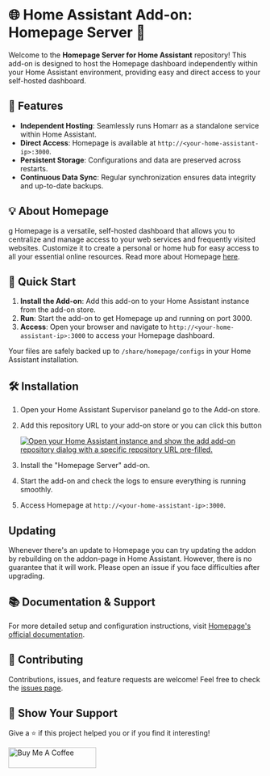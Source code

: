 # 🌐 Home Assistant Add-on: Homepage Server 🚀

Welcome to the **Homepage Server for Home Assistant** repository! This add-on is designed to host the Homepage dashboard independently within your Home Assistant environment, providing easy and direct access to your self-hosted dashboard.

## 🎉 Features

- **Independent Hosting**: Seamlessly runs Homarr as a standalone service within Home Assistant.
- **Direct Access**: Homepage is available at `http://<your-home-assistant-ip>:3000`.
- **Persistent Storage**: Configurations and data are preserved across restarts.
- **Continuous Data Sync**: Regular synchronization ensures data integrity and up-to-date backups.

## 💡 About Homepage
g
Homepage is a versatile, self-hosted dashboard that allows you to centralize and manage access to your web services and frequently visited websites. Customize it to create a personal or home hub for easy access to all your essential online resources. Read more about Homepage [here](https://gethomepage.dev/).

## 🚀 Quick Start

1. **Install the Add-on**: Add this add-on to your Home Assistant instance from the add-on store.
2. **Run**: Start the add-on to get Homepage up and running on port 3000.
3. **Access**: Open your browser and navigate to `http://<your-home-assistant-ip>:3000` to access your Homepage dashboard.

Your files are safely backed up to `/share/homepage/configs` in your Home Assistant installation. 

## 🛠 Installation

1. Open your Home Assistant Supervisor paneland go to the Add-on store.
2. Add this repository URL to your add-on store or you can click this button

    [![Open your Home Assistant instance and show the add add-on repository dialog with a specific repository URL pre-filled.](https://my.home-assistant.io/badges/supervisor_add_addon_repository.svg)](https://my.home-assistant.io/redirect/supervisor_add_addon_repository/?repository_url=https%3A%2F%2Fgithub.com%2Fdmtg%2Fha-homepage-server)

3. Install the "Homepage Server" add-on.
4. Start the add-on and check the logs to ensure everything is running smoothly.
5. Access Homepage at `http://<your-home-assistant-ip>:3000`.

## Updating

Whenever there's an update to Homepage you can try updating the addon by rebuilding on the addon-page in Home Assistant. However, there is no guarantee that it will work. Please open an issue if you face difficulties after upgrading.

## 📚 Documentation & Support

For more detailed setup and configuration instructions, visit [Homepage's official documentation](https://gethomepage.dev/docs/about).

## 🤝 Contributing

Contributions, issues, and feature requests are welcome! Feel free to check the [issues page](https://github.com/dmtg/ha-homepage-server/issues).

## 🌟 Show Your Support

Give a ⭐️ if this project helped you or if you find it interesting!

<a href="https://www.buymeacoffee.com/croome" target="_blank"><img src="https://cdn.buymeacoffee.com/buttons/default-orange.png" alt="Buy Me A Coffee" height="41" width="174"></a>
